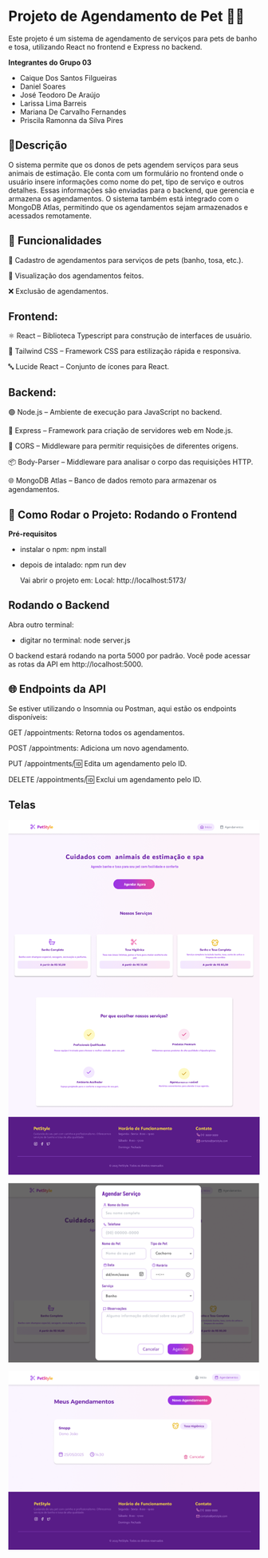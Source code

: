# Projeto de Agendamento de Pet 🐶🐱

Este projeto é um sistema de agendamento de serviços para pets de banho e tosa, utilizando React no frontend e Express no backend.

**Integrantes do Grupo 03**
- Caique Dos Santos Filgueiras
- Daniel Soares
- José Teodoro De Araújo
- Larissa Lima Barreis
- Mariana De Carvalho Fernandes
- Priscila Ramonna da Silva Pires


## 📌Descrição

O sistema permite que os donos de pets agendem serviços para seus animais de estimação. Ele conta com um formulário no frontend onde o usuário insere informações como nome do pet, tipo de serviço e outros detalhes. Essas informações são enviadas para o backend, que gerencia e armazena os agendamentos. O sistema também está integrado com o MongoDB Atlas, permitindo que os agendamentos sejam armazenados e acessados remotamente.

## 🚀 Funcionalidades

📅 Cadastro de agendamentos para serviços de pets (banho, tosa, etc.).

👀 Visualização dos agendamentos feitos.

❌ Exclusão de agendamentos.


## Frontend:

⚛️ React – Biblioteca Typescript para construção de interfaces de usuário.

🎨 Tailwind CSS – Framework CSS para estilização rápida e responsiva.

🔤 Lucide React – Conjunto de ícones para React.

## Backend:

🟢 Node.js – Ambiente de execução para JavaScript no backend.

🚀 Express – Framework para criação de servidores web em Node.js.

🔗 CORS – Middleware para permitir requisições de diferentes origens.

📦 Body-Parser – Middleware para analisar o corpo das requisições HTTP.

🌐 MongoDB Atlas – Banco de dados remoto para armazenar os agendamentos.

## 📌 Como Rodar o Projeto: Rodando o Frontend

**Pré-requisitos**

- instalar o npm:  npm install
- depois de intalado: npm run dev

  Vai abrir o projeto em: Local:   http://localhost:5173/


## Rodando o Backend
Abra outro terminal:

 - digitar no terminal: node server.js
   
O backend estará rodando na porta 5000 por padrão.
Você pode acessar as rotas da API em http://localhost:5000.


## 🌐 Endpoints da API

Se estiver utilizando o Insomnia ou Postman, aqui estão os endpoints disponíveis:

GET /appointments: Retorna todos os agendamentos.

POST /appointments: Adiciona um novo agendamento.

PUT /appointments/:id: Edita um agendamento pelo ID.

DELETE /appointments/:id: Exclui um agendamento pelo ID.


## Telas ##

![Tela Principal](src/img/telaprincipal.png)

![Tela de Agendamento](src/img/telaagendamento.png)

![Meus Agendamentos](src/img/meusagendamentos.png)


